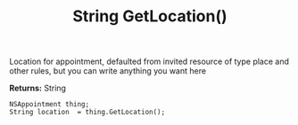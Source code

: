 ﻿---
uid: crmscript_ref_NSAppointment_GetLocation
title: String GetLocation()
intellisense: NSAppointment.GetLocation
keywords: NSAppointment, GetLocation
so.topic: reference
---

Location for appointment, defaulted from invited resource of type place and other rules, but you can write anything you want here

**Returns:** String


```crmscript
NSAppointment thing;
String location  = thing.GetLocation();
```


